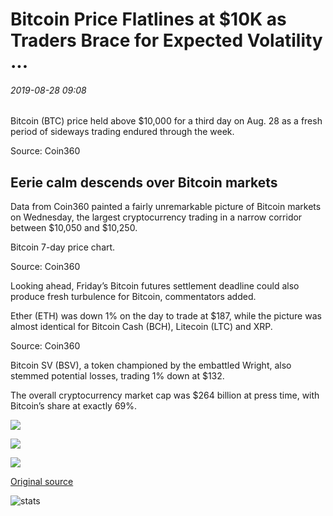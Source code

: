 # Bitcoin Price Flatlines at $10K as Traders Brace for Expected Volatility ...

###### 2019-08-28 09:08

Bitcoin (BTC) price held above $10,000 for a third day on Aug. 28 as a fresh period of sideways trading endured through the week.

Source: Coin360

## Eerie calm descends over Bitcoin markets

Data from Coin360 painted a fairly unremarkable picture of Bitcoin markets on Wednesday, the largest cryptocurrency trading in a narrow corridor between $10,050 and $10,250.

Bitcoin 7-day price chart.

Source: Coin360

Looking ahead, Friday’s Bitcoin futures settlement deadline could also produce fresh turbulence for Bitcoin, commentators added.

Ether (ETH) was down 1% on the day to trade at $187, while the picture was almost identical for Bitcoin Cash (BCH), Litecoin (LTC) and XRP.

Source: Coin360

Bitcoin SV (BSV), a token championed by the embattled Wright, also stemmed potential losses, trading 1% down at $132.

The overall cryptocurrency market cap was $264 billion at press time, with Bitcoin’s share at exactly 69%.

![](https://s3.cointelegraph.com/storage/uploads/view/7e8f631c20fca793b1a38f8fdb91beee.png)

![](https://s3.cointelegraph.com/storage/uploads/view/85ca3e3b103febe74ce75305b4e19bc9.png)

![](https://s3.cointelegraph.com/storage/uploads/view/dec4c005e1a023d24d8bb0ea6f182cbb.png)

[Original source](https://cointelegraph.com/news/bitcoin-price-flatlines-at-10k-as-traders-brace-for-expected-volatility)

![stats](https://c.statcounter.com/11760860/0/a89fa40b/1/ "stats")